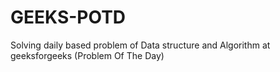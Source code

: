 # GEEKS-POTD
Solving daily based problem of Data structure and Algorithm at geeksforgeeks (Problem Of The Day)
